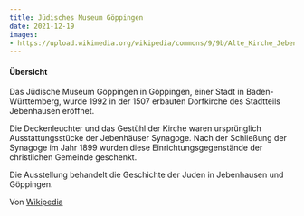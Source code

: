 ```yaml
---
title: Jüdisches Museum Göppingen
date: 2021-12-19
images: 
- https://upload.wikimedia.org/wikipedia/commons/9/9b/Alte_Kirche_Jebenhausen_2019_003.jpg
---
```


#### Übersicht

Das Jüdische Museum Göppingen in Göppingen, einer Stadt in Baden-Württemberg, wurde 1992 in der 1507 erbauten Dorfkirche des Stadtteils Jebenhausen eröffnet.

Die Deckenleuchter und das Gestühl der Kirche waren ursprünglich Ausstattungsstücke der Jebenhäuser Synagoge. Nach der Schließung der Synagoge im Jahr 1899 wurden diese Einrichtungsgegenstände der christlichen Gemeinde geschenkt.

Die Ausstellung behandelt die Geschichte der Juden in Jebenhausen und Göppingen.

Von [Wikipedia](https://de.wikipedia.org/wiki/J%C3%BCdisches_Museum_G%C3%B6ppingen)